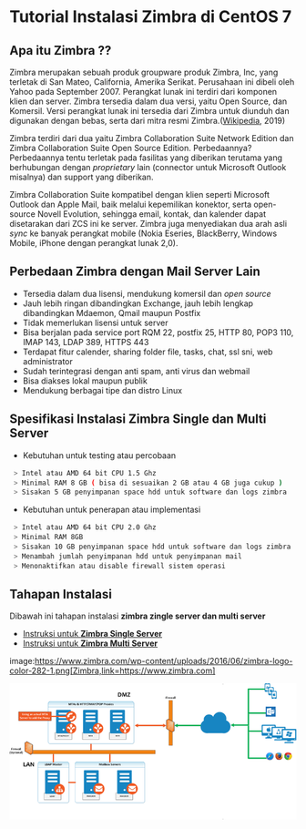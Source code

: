 # Tutorial Instalasi Zimbra di CentOS 7

## Apa itu Zimbra ??

Zimbra merupakan sebuah produk groupware produk Zimbra, Inc, yang terletak di San Mateo, California, Amerika Serikat. Perusahaan ini dibeli oleh Yahoo pada September 2007. Perangkat lunak ini terdiri dari komponen klien dan server. Zimbra tersedia dalam dua versi, yaitu Open Source, dan Komersil. Versi perangkat lunak ini tersedia dari Zimbra untuk diunduh dan digunakan dengan bebas, serta dari mitra resmi Zimbra.([Wikipedia](https://id.wikipedia.org/wiki/Zimbra), 2019)

Zimbra terdiri dari dua yaitu Zimbra Collaboration Suite Network Edition dan Zimbra Collaboration Suite Open Source Edition. Perbedaannya? Perbedaannya tentu terletak pada fasilitas yang diberikan terutama yang berhubungan dengan *proprietary* lain (connector untuk Microsoft Outlook misalnya) dan support yang diberikan.

Zimbra Collaboration Suite kompatibel dengan klien seperti Microsoft Outlook dan Apple Mail, baik melalui kepemilikan konektor, serta open-source Novell Evolution, sehingga email, kontak, dan kalender dapat disetarakan dari ZCS ini ke server. Zimbra juga menyediakan dua arah asli *sync* ke banyak perangkat mobile (Nokia Eseries, BlackBerry, Windows Mobile, iPhone dengan perangkat lunak 2,0).

## Perbedaan Zimbra dengan Mail Server Lain

* Tersedia dalam dua lisensi, mendukung komersil dan *open source*
* Jauh lebih ringan dibandingkan Exchange, jauh lebih lengkap dibandingkan Mdaemon, Qmail maupun Postfix
* Tidak memerlukan lisensi untuk server
* Bisa berjalan pada service port RQM 22, postfix 25, HTTP 80, POP3 110, IMAP 143, LDAP 389, HTTPS 443
* Terdapat fitur calender, sharing folder file, tasks, chat, ssl sni, web administrator
* Sudah terintegrasi dengan anti spam, anti virus dan webmail
* Bisa diakses lokal maupun publik
* Mendukung berbagai tipe dan distro Linux

## Spesifikasi Instalasi Zimbra Single dan Multi Server

* Kebutuhan untuk testing atau percobaan
```bash
 > Intel atau AMD 64 bit CPU 1.5 Ghz
 > Minimal RAM 8 GB ( bisa di sesuaikan 2 GB atau 4 GB juga cukup )
 > Sisakan 5 GB penyimpanan space hdd untuk software dan logs zimbra
```
* Kebutuhan untuk penerapan atau implementasi
```bash 
 > Intel atau AMD 64 bit CPU 2.0 Ghz
 > Minimal RAM 8GB
 > Sisakan 10 GB penyimpanan space hdd untuk software dan logs zimbra
 > Menambah jumlah penyimpanan hdd untuk penyimpanan mail
 > Menonaktifkan atau disable firewall sistem operasi
```

## Tahapan Instalasi

Dibawah ini tahapan instalasi **zimbra zingle server dan multi server** 
- [Instruksi untuk **Zimbra Single Server**](https://github.com/AchmadF22/Tutorial-Zimbra/blob/master/Instalasi-Zimbra.md)
- [Instruksi untuk **Zimbra Multi Server**](https://github.com/AchmadF22/Tutorial-Zimbra/blob/master/Instalasi-Zimbra.md)

image:https://www.zimbra.com/wp-content/uploads/2016/06/zimbra-logo-color-282-1.png[Zimbra,link=https://www.zimbra.com]


![alt text](https://github.com/AchmadF22/Tutorial-Zimbra/blob/master/Sample-Arsitektur-Zimbra.png)

